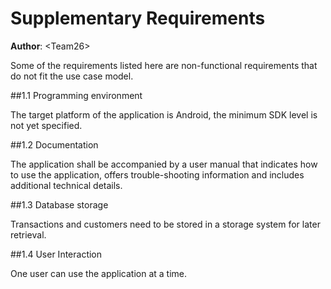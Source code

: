 # Supplementary Requirements

**Author**: \<Team26\>

Some of the requirements listed here are non-functional requirements that do not fit the use case model.

##1.1 Programming environment

The target platform of the application is Android, the minimum SDK level is not yet specified.

##1.2 Documentation

The application shall be accompanied by a user manual that indicates how to use the application, offers trouble-shooting
information and includes additional technical details.

##1.3 Database storage

Transactions and customers need to be stored in a storage system for later retrieval.

##1.4 User Interaction

One user can use the application at a time.